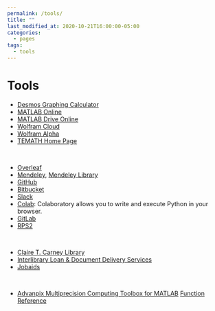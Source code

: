 ```yaml
---
permalink: /tools/
title: ""
last_modified_at: 2020-10-21T16:00:00-05:00
categories:
  - pages
tags:
  - tools
---
```


# Tools
* [Desmos Graphing Calculator](https://www.desmos.com/calculator)
* [MATLAB Online](https://matlab.mathworks.com/)
* [MATLAB Drive Online](https://drive.matlab.com/)
* [Wolfram Cloud](https://www.wolframcloud.com/)
* [Wolfram Alpha](https://www.wolframalpha.com/)
* [TEMATH Home Page](http://www.math.umassd.edu/~ahausknecht/aohWebSiteFall2022/temath2017/welcometemath.html)

<br>

* [Overleaf](https://www.overleaf.com/) <!--(collaborative cloud-based LaTeX editor) -->
* [Mendeley](https://www.mendeley.com/), 
  [Mendeley Library](https://www.mendeley.com/reference-manager/library/)
* [GitHub](https://github.com/)
* [Bitbucket](https://bitbucket.org/)
* [Slack](https://slack.com/)
* [Colab](https://colab.research.google.com/notebooks/intro.ipynb): Colaboratory allows you to write and execute Python in your browser.
* [GitLab](https://code.ornl.gov/)
* [RPS2](https://rps2.cscvr.umassd.edu:8000/)

<br>

* [Claire T. Carney Library](https://www.lib.umassd.edu/)
* [Interlibrary Loan & Document Delivery Services](https://www.lib.umassd.edu/services/interlibrary-loan-services/)
* [Jobaids](https://github.com/LeslieChenZ/UMassD)

<br>

* [Advanpix Multiprecision Computing Toolbox for MATLAB](https://www.advanpix.com/)   [Function Reference](https://www.advanpix.com/documentation/function-reference/)
